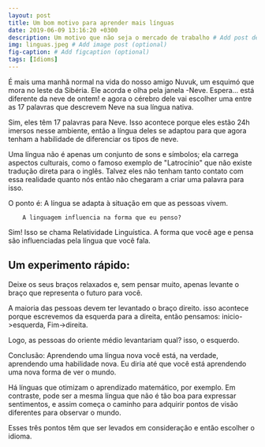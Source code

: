 ```yaml
---
layout: post
title: Um bom motivo para aprender mais línguas
date: 2019-06-09 13:16:20 +0300
description: Um motivo que não seja o mercado de trabalho # Add post description (optional)
img: linguas.jpeg # Add image post (optional)
fig-caption: # Add figcaption (optional)
tags: [Idioms]
---
```

É mais uma manhã normal na vida do nosso amigo Nuvuk, um esquimó que mora no leste da Sibéria. Ele acorda e olha pela janela -Neve. Espera... está diferente da neve de ontem! e agora o cérebro dele vai escolher uma entre as 17 palavras que descrevem Neve na sua língua nativa.

Sim, eles têm 17 palavras para Neve. Isso acontece porque eles estão 24h imersos nesse ambiente, então a língua deles se adaptou para que agora tenham a habilidade de diferenciar os tipos de neve.

Uma língua não é apenas um conjunto de sons e símbolos; ela carrega aspectos culturais, como o famoso exemplo de "Latrocínio" que não existe tradução direta para o inglês. Talvez eles não tenham tanto contato com essa realidade quanto nós então não chegaram a criar uma palavra para isso.

O ponto é: A língua se adapta à situação em que as pessoas vivem.

        A linguagem influencia na forma que eu penso?

Sim! Isso se chama Relatividade Linguística. A forma que você age e pensa são influenciadas pela língua que você fala.

## Um experimento rápido:

Deixe os seus braços relaxados e, sem pensar muito, apenas levante o braço que representa o futuro para você.

A maioria das pessoas devem ter levantado o braço direito. isso acontece porque escrevemos da esquerda para a direita, então pensamos: inicio->esquerda, Fim->direita.

Logo, as pessoas do oriente médio levantariam qual? isso, o esquerdo.

Conclusão: Aprendendo uma língua nova você está, na verdade, aprendendo uma habilidade nova. Eu diria até que você está aprendendo uma nova forma de ver o mundo.

Há línguas que otimizam o aprendizado matemático, por exemplo. Em contraste, pode ser a mesma língua que não é tão boa para expressar sentimentos, e assim começa o caminho para adquirir pontos de visão diferentes para observar o mundo.
    
Esses três pontos têm que ser levados em consideração e então escolher o idioma.




 
